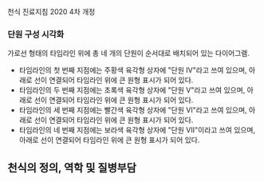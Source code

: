 천식 진료지침 2020 4차 개정

### 단원 구성 시각화

가로선 형태의 타임라인 위에 총 네 개의 단원이 순서대로 배치되어 있는 다이어그램.
- 타임라인의 첫 번째 지점에는 주황색 육각형 상자에 "단원 IV"라고 쓰여 있으며, 아래로 선이 연결되어 타임라인 위에 큰 원형 표시가 되어 있다.
- 타임라인의 두 번째 지점에는 초록색 육각형 상자에 "단원 V"라고 쓰여 있으며, 아래로 선이 연결되어 타임라인 위에 큰 원형 표시가 되어 있다.
- 타임라인의 세 번째 지점에는 빨간색 육각형 상자에 "단원 VI"라고 쓰여 있으며, 아래로 선이 연결되어 타임라인 위에 큰 원형 표시가 되어 있다.
- 타임라인의 네 번째 지점에는 보라색 육각형 상자에 "단원 VII"이라고 쓰여 있으며, 아래로 선이 연결되어 타임라인 위에 큰 원형 표시가 되어 있다.

## 천식의 정의, 역학 및 질병부담